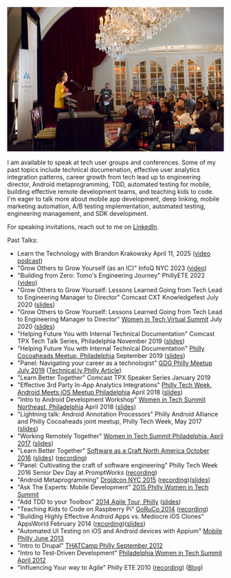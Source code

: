 <img class="feature-image-right" src="/images/scna2.jpg" alt="photo of Audrey speaking at Software as a craft, North America in 2016">

I am available to speak at tech user groups and conferences. Some of my past topics include technical documenation, effective user analytics integration patterns, career growth from tech lead up to engineering director, Android metaprogramming, TDD, automated testing for mobile, building effective remote development teams, and teaching kids to code. I'm eager to talk more about mobile app development, deep linking, mobile marketing automation, A/B testing implementation, automated testing, engineering management, and SDK development.

For speaking invitations, reach out to me on [LinkedIn](https://www.linkedin.com/in/audreytroutt/).

Past Talks:
*   Learn the Technology with Brandon Krakowsky April 11, 2025 ([video podcast](https://www.youtube.com/watch?v=LhW2SF97-0c))
*   "Grow Others to Grow Yourself (as an IC)" InfoQ NYC 2023 ([video](https://www.infoq.com/presentations/growing-others-grow-yourself/))
*   "Building from Zero: Tomo's Engineering Journey" PhillyETE 2022 ([video](https://www.youtube.com/watch?v=WYq5vHVED_Y))
*   "Grow Others to Grow Yourself: Lessons Learned Going from Tech Lead to Engineering Manager to Director" Comcast CXT Knowledgefest July 2020 ([slides](https://speakerdeck.com/atroutt/grow-others-to-grow-yourself-lessons-learned-going-from-tech-lead-to-engineering-manager-to-director))
*   "Grow Others to Grow Yourself: Lessons Learned Going from Tech Lead to Engineering Manager to Director" [Women in Tech Virtual Summit](https://whova.com/web/witsn_202009/) July 2020 ([slides](https://speakerdeck.com/atroutt/grow-others-to-grow-yourself-lessons-learned-going-from-tech-lead-to-engineering-manager-to-director))
*   "Helping Future You with Internal Technical Documentation" Comcast TPX Tech Talk Series, Philadelphia November 2019 ([slides](https://speakerdeck.com/atroutt/helping-future-you-with-internal-technical-documentation))
*   "Helping Future You with Internal Technical Documentation" [Philly Cocoaheads Meetup, Philadelphia](https://www.meetup.com/PhillyCocoaHeads/events/kvsmnqyzmbqb/) September 2019 ([slides](https://speakerdeck.com/atroutt/helping-future-you-with-internal-technical-documentation))
*   "Panel: Navigating your career as a technologist" [GDG Philly Meetup July 2019](https://www.meetup.com/GDGPhilly/events/262896031/) ([Technical.ly Philly Article](https://technical.ly/philly/2019/08/02/culture-fit-hiring-dev-software-engineering-navigating-career-in-tech-workplace-culture-tips-comcast/))
*   "Learn Better Together" Comcast TPX Speaker Series January 2019
*   "Effective 3rd Party In-App Analytics Integrations" [Philly Tech Week, Android Meets iOS Meetup Philadelphia](https://www.meetup.com/GDGPhilly/events/248100267/) April 2018 ([slides](https://speakerdeck.com/atroutt/effective-3rd-party-in-app-analytics-integrations))
*   "Intro to Android Development Workshop" [Women in Tech Summit Northeast, Philadelphia](https://womenintechsummit.net/intro-to-android-development/) April 2018 ([slides](http://audreytroutt.com/android-beginners-onehour/))
*   "Lightning talk: Android Annotation Processors" Philly Android Alliance and Philly Cocoaheads joint meetup, Philly Tech Week, May 2017 ([slides](https://speakerdeck.com/atroutt/lightning-talk-android-annotation-processors))
*   "Working Remotely Together" [Women in Tech Summit Philadelphia, April 2017](https://womenintechsummit.net/philly_session/successful-remote-collaboration/) ([slides](https://speakerdeck.com/atroutt/working-remotely-together-wits17-philly))
*   "Learn Better Together" [Software as a Craft North America October 2016](http://scna.softwarecraftsmanship.org/audrey-troutt/) ([slides](https://speakerdeck.com/atroutt/learn-better-together)) ([recording](https://vimeo.com/191199345))
*   "Panel: Cultivating the craft of software engineering" Philly Tech Week 2016 Senior Dev Day at PromptWorks ([recording](https://www.youtube.com/watch?list=PLtnfnuLPbUaV9y0v7Fm2OlfDIuvf1A42o&v=MnP_Ui6lHCA))
*   "Android Metaprogramming" [Droidcon NYC 2015](http://droidcon.nyc/2015/dcnyc/21/) ([recording](https://t.co/whCYd3aTRW))([slides](https://speakerdeck.com/atroutt/android-metaprogramming))
*   "Ask The Experts: Mobile Development" [2015 Philly Women in Tech Summit](http://phillywomenintech.com/)
*   "Add TDD to your Toolbox" [2014 Agile Tour, Philly](http://www.agilephilly.com/events/2014-agile-tour) ([slides](http://www.slideshare.net/atroutt/add-tdd-to-your-toolbox))
*   "Teaching Kids to Code on Raspberry Pi" [GoRuCo 2014](http://goruco.com/speakers/2014/audrey-troutt/) ([recording](http://vimeo.com/101030625))
*   "Building Highly Effective Android Apps vs. Mediocre iOS Clones" AppsWorld February 2014 ([recording](http://www.apps-world.net/presentations/recordings/234/))([slides](http://www.apps-world.net/presentations/slides/234/))
*   "Automated UI Testing on iOS and Android devices with Appium" [Mobile Philly June 2013](https://www.meetup.com/MobilePhilly/events/120183982/)
*   "Intro to Drupal" [THATCamp Philly September 2012](http://2012.thatcampphilly.org/)
*   "Intro to Test-Driven Development" [Philadelphia Women in Tech Summit April 2012](http://phillywomenintech.com/speakers/)
*   "Influencing Your way to Agile" Philly ETE 2010 ([recording](http://chariotsolutions.com/podcast/ete-session-2010-7-audrey-troutt-influencing-your-way-to-agile/)) ([Blog](http://audittyindeed.blogspot.com/2010/04/influencing-your-way-to-agile.html))

<div class="clearfix"></div>
